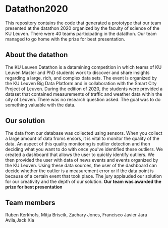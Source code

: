 # Datathon2020
This repository contains the code that generated a prototype that our team presented at the datathon 2020 organized by the faculty of science of the KU Leuven. There were 40 teams participating in the datathon. Our team managed to go home with the prize for best presentation.

## About the datathon
The KU Leuven Datathon is a datamining competition in which teams of KU Leuven Master and PhD students work to discover and share insights regarding a large, rich, and complex data sets. The event is organized by the KU Leuven Big Data Platform and in collaboration with the Smart City Project of Leuven. During the edition of 2020, the students were provided a dataset that contained measurements of traffic and weather data within the city of Leuven. There was no research question asked. The goal was to do something valuable with the data.

## Our solution
The data from our database was collected using sensors. When you collect a large amount of data froms ensors, it is vital to monitor the quality of the data. An aspect of this quality monitoring is outlier detection and then deciding what you want to do with once you've identified these outliers. We created a dashboard that allows the user to quickly identify outliers. We then provided the user with data of news events and events organized by the KU Leuven. Using these data sources, the user of the dashboard can decide whether the outlier is a measurement error or if the data point is because of a certain event that took place. The jury applauded our solution for our creativity and the depth of our solution. **Our team was awarded the prize for best presentation**

## Team members
Ruben Kerkhofs, Mitja Briscik, Zachary Jones, Francisco Javier Jara Avila,Jack Xia
